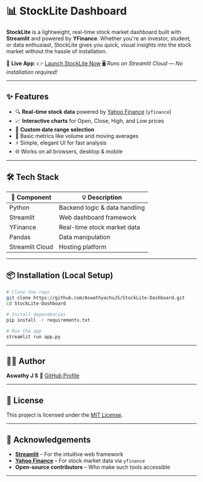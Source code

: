 # 📊 StockLite Dashboard

**StockLite** is a lightweight, real-time stock market dashboard built with **Streamlit** and powered by **YFinance**. Whether you're an investor, student, or data enthusiast, StockLite gives you quick, visual insights into the stock market without the hassle of installation.

🚀 **Live App**:
👉 [Launch StockLite Now](https://stocklite-dashboard.streamlit.app/)
🖥️ *Runs on Streamlit Cloud — No installation required!*

---

## ✨ Features

* 🔍 **Real-time stock data** powered by [Yahoo Finance](https://finance.yahoo.com/) (`yfinance`)
* 📈 **Interactive charts** for Open, Close, High, and Low prices
* 📅 **Custom date range selection**
* 🧮 Basic metrics like volume and moving averages
* ⚡ Simple, elegant UI for fast analysis
* 🌐 Works on all browsers, desktop & mobile

---

## 🛠️ Tech Stack

| 🔧 Component    | 💡 Description                |
| --------------- | ----------------------------- |
| Python          | Backend logic & data handling |
| Streamlit       | Web dashboard framework       |
| YFinance        | Real-time stock market data   |
| Pandas          | Data manipulation             |
| Streamlit Cloud | Hosting platform              |

---

## 📦 Installation (Local Setup)

```bash
# Clone the repo
git clone https://github.com/AswathyachuJS/StockLite-Dashboard.git
cd StockLite-Dashboard

# Install dependencies
pip install -r requirements.txt

# Run the app
streamlit run app.py
```

---

## 👩‍💻 Author

**Aswathy J S**
🔗 [GitHub Profile](https://github.com/AswathyachuJS)

---

## 📄 License

This project is licensed under the [MIT License](LICENSE).

---

## 🙌 Acknowledgements

* **[Streamlit](https://streamlit.io/)** – For the intuitive web framework
* **[Yahoo Finance](https://finance.yahoo.com/)** – For stock market data via `yfinance`
* **Open-source contributors** – Who make such tools accessible

---

